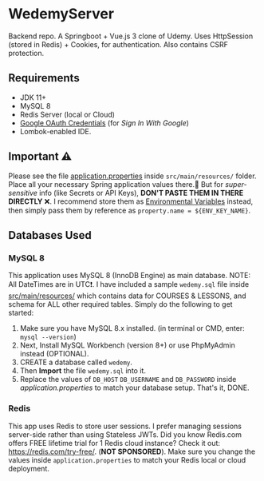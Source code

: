 # WedemyServer

Backend repo. A Springboot + Vue.js 3 clone of Udemy. Uses HttpSession (stored in Redis) + Cookies, for authentication.
Also contains CSRF protection.


## Requirements

- JDK 11+
- MySQL 8
- Redis Server (local or Cloud)
- [Google OAuth Credentials](https://console.developers.google.com/apis/credentials) (for _Sign In With Google_)
- Lombok-enabled IDE.

## Important ⚠

Please see the file [application.properties](src/main/resources/application.properties) inside `src/main/resources/`
folder. Place all your necessary Spring application values there.🚫 But for _super-sensitive_
info (like Secrets or API Keys), **DON'T PASTE THEM IN THERE DIRECTLY** ❌. I recommend store them
as [Environmental Variables](https://www.baeldung.com/properties-with-spring) instead, then simply pass them by
reference as `property.name = ${ENV_KEY_NAME}`.

## Databases Used

### MySQL 8

This application uses MySQL 8 (InnoDB Engine) as main database. NOTE: All DateTimes are in UTC❗. I have included a
sample `wedemy.sql` file inside [src/main/resources/](src/main/resources) which contains data for COURSES & LESSONS, and
schema for ALL other required tables. Simply do the following to get started:

1. Make sure you have MySQL 8.x installed. (in terminal or CMD, enter: `mysql --version`)
2. Next, Install MySQL Workbench (version 8+) or use PhpMyAdmin instead (OPTIONAL).
3. CREATE a database called `wedemy`.
4. Then **Import** the file `wedemy.sql` into it.
5. Replace the values of `DB_HOST` `DB_USERNAME` and `DB_PASSWORD` inside _application.properties_ to match your
   database setup. That's it, DONE.

### Redis

This app uses Redis to store user sessions. I prefer managing sessions server-side rather than using Stateless JWTs. Did
you know Redis.com offers FREE lifetime trial for 1 Redis cloud instance? Check it out: https://redis.com/try-free/.
(**NOT SPONSORED**). Make sure you change the values inside `application.properties` to match your Redis local or cloud
deployment.


